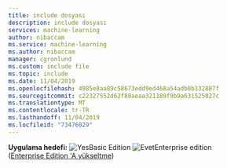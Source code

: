 ```yaml
---
title: include dosyası
description: include dosyası
services: machine-learning
author: nibaccam
ms.service: machine-learning
ms.author: nibaccam
manager: cgronlund
ms.custom: include file
ms.topic: include
ms.date: 11/04/2019
ms.openlocfilehash: 4985e8aa89c58673edd9ed468a54adb0b132887f
ms.sourcegitcommit: c22327552d62f88aeaa321189f9b9a631525027c
ms.translationtype: MT
ms.contentlocale: tr-TR
ms.lasthandoff: 11/04/2019
ms.locfileid: "73476029"
---
```

**Uygulama hedefi:** ![Yes](media/aml-applies-to-skus/yes.png)Basic Edition ![Evet](media/aml-applies-to-skus/yes.png)Enterprise edition &nbsp;&nbsp;&nbsp;&nbsp;&nbsp;&nbsp;&nbsp;&nbsp;&nbsp;&nbsp;&nbsp;&nbsp; &nbsp; &nbsp;&nbsp; ([Enterprise Edition 'A yükseltme](../articles/machine-learning/service/how-to-manage-workspace.md#upgrade))
